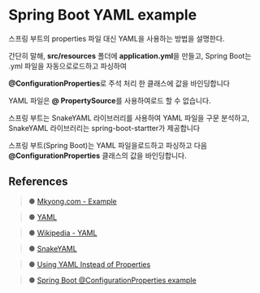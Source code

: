 Spring Boot YAML example
=========================

스프링 부트의 properties 파일 대신 YAML을 사용하는 방법을 설명한다.

간단히 말해, **src/resources** 폴더에 **application.yml**을 만들고, Spring Boot는 .yml 파일을 자동으로로드하고 파싱하여 

**@ConfigurationProperties**로 주석 처리 한 클래스에 값을 바인딩합니다

YAML 파일은 **@ PropertySource**를 사용하여로드 할 수 없습니다.

스프링 부트는 SnakeYAML 라이브러리를 사용하여 YAML 파일을 구문 분석하고, SnakeYAML 라이브러리는 spring-boot-startter가 제공합니다

스프링 부트(Spring Boot)는 YAML 파일을로드하고 파싱하고 다음 **@ConfigurationProperties** 클래스의 값을 바인딩합니다.

## References

>● [Mkyong.com - Example](https://www.mkyong.com/spring-boot/spring-boot-yaml-example/)

>● [YAML](https://yaml.org/)

>● [Wikipedia - YAML](https://en.wikipedia.org/wiki/YAML)

>● [SnakeYAML](https://bitbucket.org/asomov/snakeyaml/src/default/)

>● [Using YAML Instead of Properties](https://docs.spring.io/spring-boot/docs/current/reference/html/boot-features-external-config.html#boot-features-external-config-yaml)

>● [Spring Boot @ConfigurationProperties example](https://www.mkyong.com/spring-boot/spring-boot-configurationproperties-example/)
